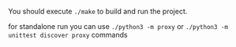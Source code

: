 You should execute ```./make``` to build and run the project.  

for standalone run you can use ```./python3 -m proxy``` or ```./python3 -m unittest discover proxy``` commands